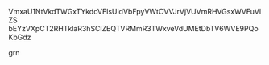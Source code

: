 VmxaU1NtVkdTWGxTYkdoVFlsUldVbFpyVWtOVVJrVjVUVmRHVGsxWVFuVlZS
bEYzVXpCT2RHTklaR3hSClZEQTVRMmR3TWxveVdUMEtDbTV6WVE9PQoKbGdz

grn